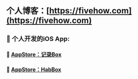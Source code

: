 
## 个人博客：[https://fivehow.com](https://fivehow.com)

### 🌱 个人开发的iOS App:
#### 🎉 [AppStore：记录Box](https://apps.apple.com/cn/app/id1579304692)
#### 🔖 [AppStore：HabBox](https://apps.apple.com/cn/app/id6446240226)

